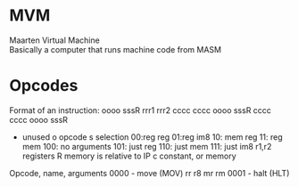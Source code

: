 # MVM
Maarten Virtual Machine  
Basically a computer that runs machine code from MASM

# Opcodes
Format of an instruction:
oooo sssR rrr1 rrr2 cccc cccc
oooo sssR cccc cccc
oooo sssR

- unused
o opcode
s selection 00:reg reg 01:reg im8 10: mem reg 11: reg mem 100: no arguments 101: just reg 110: just mem 111: just im8
r1,r2 registers
R memory is relative to IP
c constant, or memory

Opcode, name, arguments
0000 - move (MOV) rr r8 mr rm
0001 - halt (HLT)

